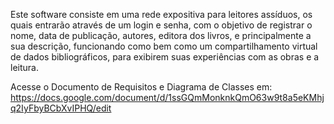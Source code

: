 Este software consiste em uma rede expositiva para leitores assíduos, os quais entrarão através de um login e senha, com o objetivo de registrar o nome, data de publicação, autores, editora dos livros, e principalmente a sua descrição, funcionando como bem como um compartilhamento virtual de dados bibliográficos, para exibirem suas experiências com as obras e a leitura.

Acesse o Documento de Requisitos e Diagrama de Classes em: https://docs.google.com/document/d/1ssGQmMonknkQmO63w9t8a5eKMhjq2IyFbyBCbXvIPHQ/edit
